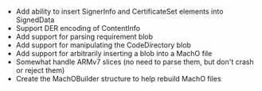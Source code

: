 * Add ability to insert SignerInfo and CertificateSet elements into SignedData
* Support DER encoding of ContentInfo
* Add support for parsing requirement blob
* Add support for manipulating the CodeDirectory blob
* Add support for arbitrarily inserting a blob into a MachO file
* Somewhat handle ARMv7 slices (no need to parse them, but don't crash or reject them)
* Create the MachOBuilder structure to help rebuild MachO files